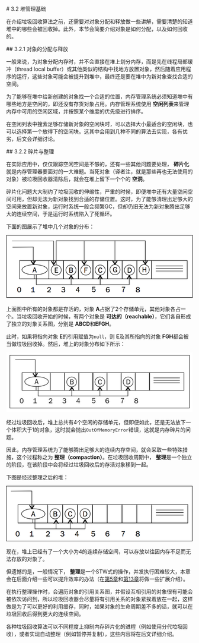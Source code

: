 <a name="3.2" />
# 3.2 堆管理基础

在介绍垃圾回收算法之前，还需要对对象分配和释放做一些讲解，需要清楚的知道堆中的哪些会被回收掉。此外，本节会简要介绍对象是如何分配，以及如何回收的。

<a name="3.2.1" />
## 3.2.1 对象的分配与释放

一般来说，为对象分配内存时，并不会直接在堆上划分内存，而是先在线程局部缓冲（thread local buffer）或其他类似的结构中找地方放置对象，然后随着应用程序的运行，这些对象可能会被提升到堆中，最终还是要在堆中为新对象查找合适的空间。

为了能够在堆中给新创建的对象找一个合适的位置，内存管理系统必须知道堆中有哪些地方是空闲的，即还没有存货对象占用。内存管理系统使用 **空闲列表**来管理内存中可用的空闲区域，并按照某个维度的优先级进行排序。

在空闲列表中搜索足够存储新对象的空闲块时，可以选择大小最适合的空闲块，也可以选择第一个放得下的空闲块。这其中会用到几种不同的算法去实现，各有优劣，后文会详细讨论。

<a name="3.2.2" />
## 3.2.2 碎片与整理

在实际应用中，仅仅跟踪空闲空间是不够的，还有一些其他问题要处理， **碎片化**就是内存管理器要面对的一大难题。当死对象（译者注，就是那些再也无法使用的对象）被垃圾回收器清除后，就会在堆上留下一个个的 **空洞**。

碎片化问题大大制约了垃圾回收的伸缩性，严重的时候，即便堆中还有大量空闲空间可用，但却无法为新对象找到合适的存储位置。这时，为了能够清理出足够大的空间来放置新对象，运行时系统一般会频繁GC，但却仍旧无法为新对象腾出足够大的连续空间，于是运行时系统陷入了死循环。

下面的图展示了堆中几个对象的分布：

![Figure 3-1 "Objects in heap"][1]

上面图中所有的对象都是存活的，对象 **A**占据了2个存储单元，其他对象各占一个。当垃圾回收开始的时候，有两个对象是 **可达的（reachable）**，它们各自形成了独立的对象关系图，分别是 **ABCD**和**EFGH**。

此时，如果将指向对象 **E**的引用赋值为`null`，则 **E**及其所指向的对象 **FGH**都会被当做垃圾回收掉。然后，堆上的对象分布如下所示：

![Figure 3-2 "Objects in heap"][2]

经过垃圾回收后，堆上总共有4个空闲的存储单元，但即便如此，还是无法放下一个体积大于1的对象，这时就会抛出`OutOfMemoryError`错误，这就是内存碎片的问题。

因此，内存管理系统为了能够腾出足够大的连续内存空间，就会采取一些特殊措施，这个过程称之为 **整理（compaction）**。在垃圾回收周期中， **整理**是一个独立的阶段，在该阶段中会将经过垃圾回收后的存活对象移到一起。

下图是经过整理之后的堆：

![Figure 3-3 "Objects in heap"][3]

现在，堆上已经有了一个大小为4的连续存储空间，可以存放以往因内存不足而无法存放的对象了。

但遗憾的是，一般情况下， **整理**是一个STW式的操作，并发执行困难较大，本章会在后面介绍一些可以提升效率的办法（在[第5章][4]和[第13章][5]将做一些扩展介绍）。

在执行整理操作时，会遍历对象的引用关系图，并假设互相引用的对象很有可能会被依次访问到，所以垃圾回收器会尽量将有引用关系的对象紧挨着放在一起，这样做是为了可以更好的利用缓存，同时，如果对象的生命周期差不多的话，就可以在垃圾回收后得到更大的连续空间。

各种垃圾回收算法可以不同程度上抑制内存碎片化的进程（例如使用分代垃圾回收），或者实现自动整理（例如暂停并复制），这些内容将在后文详细介绍。






[1]:    ../images/3-1.jpg
[2]:    ../images/3-2.jpg
[3]:    ../images/3-3.jpg
[4]:    ../chap5/5.md#5
[5]:    ../chap13/13.md#13
